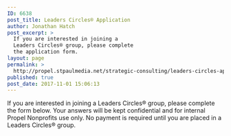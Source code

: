 ```yaml
---
ID: 6638
post_title: Leaders Circles® Application
author: Jonathan Hatch
post_excerpt: >
  If you are interested in joining a
  Leaders Circles® group, please complete
  the application form.
layout: page
permalink: >
  http://propel.stpaulmedia.net/strategic-consulting/leaders-circles-application/
published: true
post_date: 2017-11-01 15:06:13
---
```

If you are interested in joining a Leaders Circles® group, please complete the form below. Your answers will be kept confidential and for internal Propel Nonprofits use only. No payment is required until you are placed in a Leaders Circles® group.